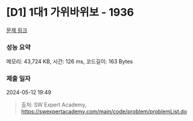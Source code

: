 # [D1] 1대1 가위바위보 - 1936 

[문제 링크](https://swexpertacademy.com/main/code/problem/problemDetail.do?contestProbId=AV5PjKXKALcDFAUq) 

### 성능 요약

메모리: 43,724 KB, 시간: 126 ms, 코드길이: 163 Bytes

### 제출 일자

2024-05-12 19:49



> 출처: SW Expert Academy, https://swexpertacademy.com/main/code/problem/problemList.do
